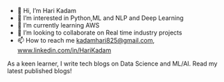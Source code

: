 - 👋 Hi, I’m Hari Kadam 
- 👀 I’m interested in Python,ML and NLP and Deep Learning
- 🌱 I’m currently learning AWS 
- 💞️ I’m looking to collaborate on Real time industry projects 
- 📫 How to reach me kadamhari825@gmail.com, www.linkedin.com/in/HariKadam

As a keen learner, I write tech blogs on Data Science and ML/AI. Read my latest published blogs!



<!---
kadamhari825/kadamhari825 is a ✨ special ✨ repository because its `README.md` (this file) appears on your GitHub profile.
You can click the Preview link to take a look at your changes.
--->
